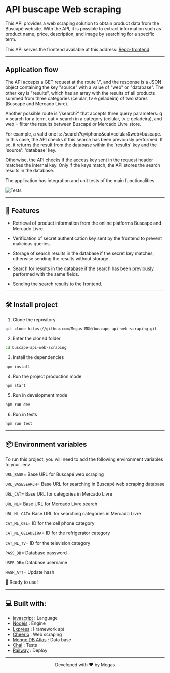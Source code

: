 # API buscape Web scraping

This API provides a web scraping solution to obtain product data from the Buscapé website. With the API, it is possible to extract information such as product name, price, description, and image by searching for a specific term.

This API serves the frontend available at this address: [Repo-frontend](https://github.com/Megas-MDN/product-search)

<hr>

## Application flow

The API accepts a GET request at the route '/', and the response is a JSON object containing the key "source" with a value of "web" or "database". The other key is "results", which has an array with the results of all products summed from three categories (celular, tv e geladeira) of two stores (Buscapé and Mercado Livre).

Another possible route is '/search?' that accepts three query parameters: q = search for a term, cat = search in a category (celular, tv e geladeira), and web = filter the results between Buscapé or Mercado Livre store.

For example, a valid one is: /search?q=iphone&cat=celular&web=buscape. In this case, the API checks if this search has been previously performed. If so, it returns the result from the database within the 'results' key and the 'source': 'database' key.

Otherwise, the API checks if the access key sent in the request header matches the internal key. Only if the keys match, the API stores the search results in the database.

The application has integration and unit tests of the main functionalities.

![Tests](https://i.imgur.com/eKw4I5k.png)

<hr>

## 🧐 Features

- Retrieval of product information from the online platforms Buscapé and Mercado Livre.

- Verification of secret authentication key sent by the frontend to prevent malicious queries.

- Storage of search results in the database if the secret key matches, otherwise sending the results without storage.

- Search for results in the database if the search has been previously performed with the same fields.

- Sending the search results to the frontend.

<hr>

## 🛠️ Install project

1. Clone the repository

```bash
git clone https://github.com/Megas-MDN/buscape-api-web-scraping.git
```

2. Enter the cloned folder

```bash
cd buscape-api-web-scraping
```

3. Install the dependencies

```bash
npm install
```

4. Run the project production mode

```bash
npm start
```

5. Run in development mode

```bash
npm run dev
```

6. Run in tests

```bash
npm run test
```

<hr>

## 📦 Environment variables

To run this project, you will need to add the following environment variables to your .env

`URL_BASE`= Base URL for Buscapé web scraping

`URL_BASESEARCH`= Base URL for searching in Buscapé web scraping database

`URL_CAT`= Base URL for categories in Mercado Livre

`URL_ML`= Base URL for Mercado Livre search

`URL_ML_CAT`= Base URL for searching categories in Mercado Livre

`CAT_ML_CEL`= ID for the cell phone category

`CAT_ML_GELADEIRA`= ID for the refrigerator category

`CAT_ML_TV`= ID for the television category

`PASS_DB`= Database password

`USER_DB`= Database username

`HASH_ATT`= Update hash

🌟 Ready to use!

<hr>

## 💻 Built with:

- [javascript](https://www.w3schools.com/js/js_es6.asp) : Language
- [Nodejs](https://nodejs.org/en) : Engine
- [Express](https://expressjs.com/) : Framework api
- [Cheerio](https://cheerio.js.org/) : Web scraping
- [Mongo DB Atlas](https://www.mongodb.com/atlas/database) : Data base
- [Chai](https://www.chaijs.com/) : Tests
- [Railway](https://railway.app/) : Deploy

<hr>
<p align="center">
Developed with ❤️ by Megas
</p>
